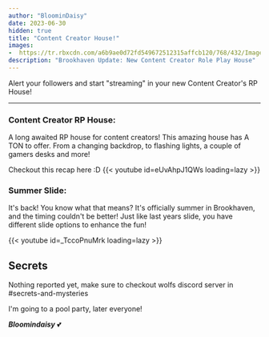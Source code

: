 ```yaml
---
author: "BloominDaisy"
date: 2023-06-30
hidden: true
title: "Content Creator House!"
images:
-  https://tr.rbxcdn.com/a6b9ae0d72fd549672512315affcb120/768/432/Image/Png
description: "Brookhaven Update: New Content Creator Role Play House"
---
```


Alert your followers and start "streaming" in your new Content Creator's RP House!

---

### **Content Creator RP House**: 

A long awaited RP house for content creators! This amazing house has A TON to offer. From a changing backdrop, to flashing lights, a couple of gamers desks and more!

Checkout this recap here :D
{{< youtube id=eUvAhpJ1QWs loading=lazy >}}


### **Summer Slide**: 

It's back! You know what that means? It's officially summer in Brookhaven, and the timing couldn't be better! Just like last years slide, you have different slide options to enhance the fun!

{{< youtube id=_TccoPnuMrk loading=lazy >}}


## Secrets

Nothing reported yet, make sure to checkout wolfs discord server in #secrets-and-mysteries 

I'm going to a pool party, later everyone!

_**Bloomindaisy**_ <span class="nowrap"><span class="emojify">💕</span>